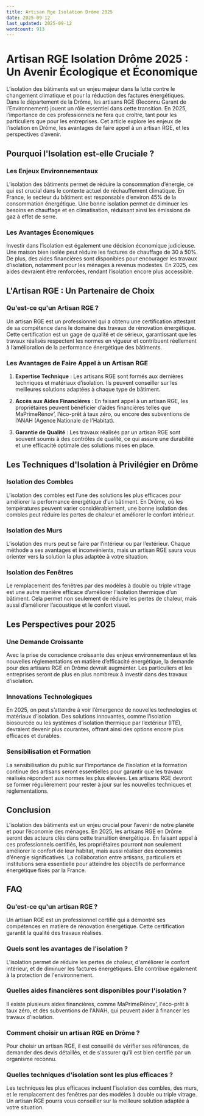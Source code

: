 ```yaml
---
title: Artisan Rge Isolation Drôme 2025
date: 2025-09-12
last_updated: 2025-09-12
wordcount: 913
---
```


# Artisan RGE Isolation Drôme 2025 : Un Avenir Écologique et Économique

L’isolation des bâtiments est un enjeu majeur dans la lutte contre le changement climatique et pour la réduction des factures énergétiques. Dans le département de la Drôme, les artisans RGE (Reconnu Garant de l’Environnement) jouent un rôle essentiel dans cette transition. En 2025, l’importance de ces professionnels ne fera que croître, tant pour les particuliers que pour les entreprises. Cet article explore les enjeux de l’isolation en Drôme, les avantages de faire appel à un artisan RGE, et les perspectives d’avenir.

## Pourquoi l'Isolation est-elle Cruciale ?

### Les Enjeux Environnementaux

L’isolation des bâtiments permet de réduire la consommation d’énergie, ce qui est crucial dans le contexte actuel de réchauffement climatique. En France, le secteur du bâtiment est responsable d’environ 45% de la consommation énergétique. Une bonne isolation permet de diminuer les besoins en chauffage et en climatisation, réduisant ainsi les émissions de gaz à effet de serre.

### Les Avantages Économiques

Investir dans l’isolation est également une décision économique judicieuse. Une maison bien isolée peut réduire les factures de chauffage de 30 à 50%. De plus, des aides financières sont disponibles pour encourager les travaux d’isolation, notamment pour les ménages à revenus modestes. En 2025, ces aides devraient être renforcées, rendant l’isolation encore plus accessible.

## L'Artisan RGE : Un Partenaire de Choix

### Qu'est-ce qu'un Artisan RGE ?

Un artisan RGE est un professionnel qui a obtenu une certification attestant de sa compétence dans le domaine des travaux de rénovation énergétique. Cette certification est un gage de qualité et de sérieux, garantissant que les travaux réalisés respectent les normes en vigueur et contribuent réellement à l’amélioration de la performance énergétique des bâtiments.

### Les Avantages de Faire Appel à un Artisan RGE

1. **Expertise Technique** : Les artisans RGE sont formés aux dernières techniques et matériaux d’isolation. Ils peuvent conseiller sur les meilleures solutions adaptées à chaque type de bâtiment.

2. **Accès aux Aides Financières** : En faisant appel à un artisan RGE, les propriétaires peuvent bénéficier d’aides financières telles que MaPrimeRénov’, l’éco-prêt à taux zéro, ou encore des subventions de l’ANAH (Agence Nationale de l'Habitat).

3. **Garantie de Qualité** : Les travaux réalisés par un artisan RGE sont souvent soumis à des contrôles de qualité, ce qui assure une durabilité et une efficacité optimale des solutions mises en place.

## Les Techniques d'Isolation à Privilégier en Drôme

### Isolation des Combles

L’isolation des combles est l’une des solutions les plus efficaces pour améliorer la performance énergétique d’un bâtiment. En Drôme, où les températures peuvent varier considérablement, une bonne isolation des combles peut réduire les pertes de chaleur et améliorer le confort intérieur.

### Isolation des Murs

L’isolation des murs peut se faire par l’intérieur ou par l’extérieur. Chaque méthode a ses avantages et inconvénients, mais un artisan RGE saura vous orienter vers la solution la plus adaptée à votre situation.

### Isolation des Fenêtres

Le remplacement des fenêtres par des modèles à double ou triple vitrage est une autre manière efficace d’améliorer l’isolation thermique d’un bâtiment. Cela permet non seulement de réduire les pertes de chaleur, mais aussi d’améliorer l’acoustique et le confort visuel.

## Les Perspectives pour 2025

### Une Demande Croissante

Avec la prise de conscience croissante des enjeux environnementaux et les nouvelles réglementations en matière d’efficacité énergétique, la demande pour des artisans RGE en Drôme devrait augmenter. Les particuliers et les entreprises seront de plus en plus nombreux à investir dans des travaux d’isolation.

### Innovations Technologiques

En 2025, on peut s’attendre à voir l’émergence de nouvelles technologies et matériaux d’isolation. Des solutions innovantes, comme l’isolation biosourcée ou les systèmes d’isolation thermique par l’extérieur (ITE), devraient devenir plus courantes, offrant ainsi des options encore plus efficaces et durables.

### Sensibilisation et Formation

La sensibilisation du public sur l’importance de l’isolation et la formation continue des artisans seront essentielles pour garantir que les travaux réalisés répondent aux normes les plus élevées. Les artisans RGE devront se former régulièrement pour rester à jour sur les nouvelles techniques et réglementations.

## Conclusion

L’isolation des bâtiments est un enjeu crucial pour l’avenir de notre planète et pour l’économie des ménages. En 2025, les artisans RGE en Drôme seront des acteurs clés dans cette transition énergétique. En faisant appel à ces professionnels certifiés, les propriétaires pourront non seulement améliorer le confort de leur habitat, mais aussi réaliser des économies d’énergie significatives. La collaboration entre artisans, particuliers et institutions sera essentielle pour atteindre les objectifs de performance énergétique fixés par la France.

## FAQ

### Qu'est-ce qu'un artisan RGE ?

Un artisan RGE est un professionnel certifié qui a démontré ses compétences en matière de rénovation énergétique. Cette certification garantit la qualité des travaux réalisés.

### Quels sont les avantages de l'isolation ?

L'isolation permet de réduire les pertes de chaleur, d'améliorer le confort intérieur, et de diminuer les factures énergétiques. Elle contribue également à la protection de l'environnement.

### Quelles aides financières sont disponibles pour l'isolation ?

Il existe plusieurs aides financières, comme MaPrimeRénov', l'éco-prêt à taux zéro, et des subventions de l'ANAH, qui peuvent aider à financer les travaux d'isolation.

### Comment choisir un artisan RGE en Drôme ?

Pour choisir un artisan RGE, il est conseillé de vérifier ses références, de demander des devis détaillés, et de s'assurer qu'il est bien certifié par un organisme reconnu.

### Quelles techniques d'isolation sont les plus efficaces ?

Les techniques les plus efficaces incluent l'isolation des combles, des murs, et le remplacement des fenêtres par des modèles à double ou triple vitrage. Un artisan RGE pourra vous conseiller sur la meilleure solution adaptée à votre situation.